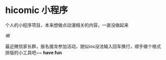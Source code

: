 hicomic 小程序
===

个人的小程序项目，本来想做点动漫相关的内容，一直没做起来


*嘛*  

最近微信家长群，报名接龙参加活动，貌似ios没法输入回车换行，顺手做个格式排版的小工具吧~~  **have fun**